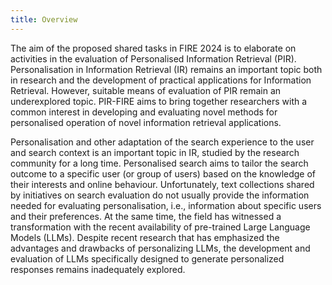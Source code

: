 ```yaml
---
title: Overview
---
```


The aim of the proposed shared tasks in FIRE 2024 is to elaborate on activities in the evaluation of Personalised Information Retrieval (PIR). Personalisation in Information Retrieval (IR) remains an important topic both in research and the development of practical applications for Information Retrieval. However, suitable means of evaluation of PIR remain an underexplored topic. PIR-FIRE aims to bring together researchers with a common interest in developing and evaluating novel methods for personalised operation of novel information retrieval applications.

Personalisation and other adaptation of the search experience to the user and search context is an important topic in IR, studied by the research community for a long time. Personalised search aims to tailor the search outcome to a specific user (or group of users) based on the knowledge of their interests and online behaviour. Unfortunately, text collections shared by initiatives on search evaluation do not usually provide the information needed for evaluating personalisation, i.e., information about specific users and their preferences. At the same time, the field has witnessed a transformation with the recent availability of pre-trained Large Language Models (LLMs). Despite recent research that has emphasized the advantages and drawbacks of personalizing LLMs, the development and evaluation of LLMs specifically designed to generate personalized responses remains inadequately explored.
